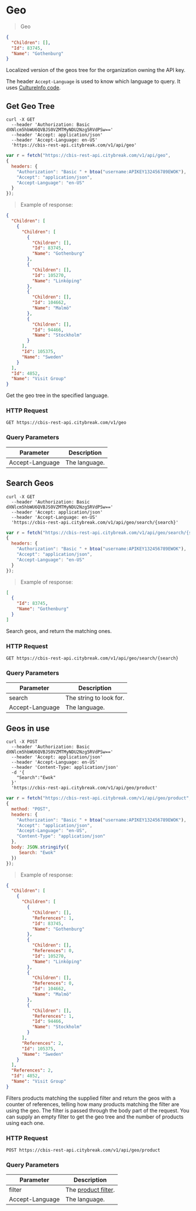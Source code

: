 # Geo

> Geo 

```json
{
  "Children": [],
  "Id": 83745,
  "Name": "Gothenburg"
}
```

Localized version of the geos tree for the organization owning the API key.

<aside class="notice">
The header <code>Accept-Language</code> is used to know which language to query. It uses <a href="https://msdn.microsoft.com/en-us/library/ee825488(v=cs.20).aspx">CultureInfo code</a>.
</aside>

## Get Geo Tree

```shell
curl -X GET 
  --header 'Authorization: Basic dXNlcm5hbWU6QVBJS0VZMTMyNDU2Nzg5RVdPSw=='
  --header 'Accept: application/json' 
  --header 'Accept-Language: en-US'
  'https://cbis-rest-api.citybreak.com/v1/api/geo'
```

```javascript
var r = fetch("https://cbis-rest-api.citybreak.com/v1/api/geo",
{
  headers: {
    "Authorization": "Basic " + btoa("username:APIKEY132456789EWOK"),
    "Accept": "application/json",
	"Accept-Language": "en-US"
  }  
});
```

> Example of response:

```json
{
  "Children": [
    {
      "Children": [
        {
          "Children": [],
          "Id": 83745,
          "Name": "Gothenburg"
        },
        {
          "Children": [],
          "Id": 105270,
          "Name": "Linköping"
        },
        {
          "Children": [],
          "Id": 104662,
          "Name": "Malmö"
        },
        {
          "Children": [],
          "Id": 94466,
          "Name": "Stockholm"
        }
      ],
      "Id": 105375,
      "Name": "Sweden"
    }
  ],
  "Id": 4852,
  "Name": "Visit Group"
}
```

Get the geo tree in the specified language.

### HTTP Request

`GET https://cbis-rest-api.citybreak.com/v1/geo`

### Query Parameters

Parameter | Description
--------- | -----------
Accept-Language | The language.

## Search Geos

```shell
curl -X GET 
  --header 'Authorization: Basic dXNlcm5hbWU6QVBJS0VZMTMyNDU2Nzg5RVdPSw=='
  --header 'Accept: application/json' 
  --header 'Accept-Language: en-US'
  'https://cbis-rest-api.citybreak.com/v1/api/geo/search/{search}'
```

```javascript
var r = fetch("https://cbis-rest-api.citybreak.com/v1/api/geo/search/{search}",
{
  headers: {
    "Authorization": "Basic " + btoa("username:APIKEY132456789EWOK"),
    "Accept": "application/json",
	"Accept-Language": "en-US"
  }  
});
```

> Example of response:

```json
[
  {
    "Id": 83745,
    "Name": "Gothenburg"
  }
]
```

Search geos, and return the matching ones.

### HTTP Request

`GET https://cbis-rest-api.citybreak.com/v1/api/geo/search/{search}`

### Query Parameters

Parameter | Description
--------- | -----------
search | The string to look for.
Accept-Language | The language.

## Geos in use

```shell
curl -X POST 
  --header 'Authorization: Basic dXNlcm5hbWU6QVBJS0VZMTMyNDU2Nzg5RVdPSw=='
  --header 'Accept: application/json' 
  --header 'Accept-Language: en-US'
  --header 'Content-Type: application/json'
  -d '{
	"Search":"Ewok"
  }'	 
  'https://cbis-rest-api.citybreak.com/v1/api/geo/product'
```

```javascript
var r = fetch("https://cbis-rest-api.citybreak.com/v1/api/geo/product",
{
  method: "POST",
  headers: {
    "Authorization": "Basic " + btoa("username:APIKEY132456789EWOK"),
    "Accept": "application/json",
	"Accept-Language": "en-US",
	"Content-Type": "application/json"
  },
  body: JSON.stringify({
	 Search: "Ewok"
  })
});
```

> Example of response:

```json
{
  "Children": [
    {
      "Children": [
        {
          "Children": [],
          "References": 1,
          "Id": 83745,
          "Name": "Gothenburg"
        },
        {
          "Children": [],
          "References": 0,
          "Id": 105270,
          "Name": "Linköping"
        },
        {
          "Children": [],
          "References": 0,
          "Id": 104662,
          "Name": "Malmö"
        },
        {
          "Children": [],
          "References": 1,
          "Id": 94466,
          "Name": "Stockholm"
        }
      ],
      "References": 2,
      "Id": 105375,
      "Name": "Sweden"
    }
  ],
  "References": 2,
  "Id": 4852,
  "Name": "Visit Group"
}
```

Filters products matching the supplied filter and return the geos with a counter of references, telling how many products matching the filter are using the geo.
The filter is passed through the body part of the request.
You can supply an empty filter to get the geo tree and the number of products using each one.

### HTTP Request

`POST https://cbis-rest-api.citybreak.com/v1/api/geo/product`

### Query Parameters

Parameter | Description
--------- | -----------
filter | The <a href="https://bqk-.github.io/slate/#filter">product filter</a>.
Accept-Language | The language.